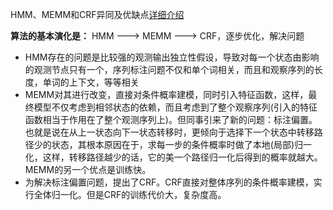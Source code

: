 HMM、MEMM和CRF异同及优缺点[详细介绍](https://yq.aliyun.com/articles/69831?spm=5176.100239.blogcont69654.24.l9lqjy)

**算法的基本演化是：** HMM ---> MEMM ---> CRF，逐步优化，解决问题

- HMM存在的问题是比较强的观测输出独立性假设，导致对每一个状态由影响的观测节点只有一个，序列标注问题不仅和单个词相关，而且和观察序列的长度，单词的上下文，等等相关
- MEMM对其进行改变，直接对条件概率建模，同时引入特征函数，这样，最终模型不仅考虑到相邻状态的依赖，而且考虑到了整个观察序列(引入的特征函数相当于作用在了整个观测序列上)。但同事引来了新的问题：标注偏置。也就是说在从上一状态向下一状态转移时，更倾向于选择下一个状态中转移路径少的状态，其根本原因在于，求每一步的条件概率时做了本地(局部)归一化，这样，转移路径越少的话，它的美一个路径归一化后得到的概率就越大。MEMM的另一个优点是训练快。
- 为解决标注偏置问题，提出了CRF。CRF直接对整体序列的条件概率建模，实行全体归一化。但是CRF的训练代价大，复杂度高。